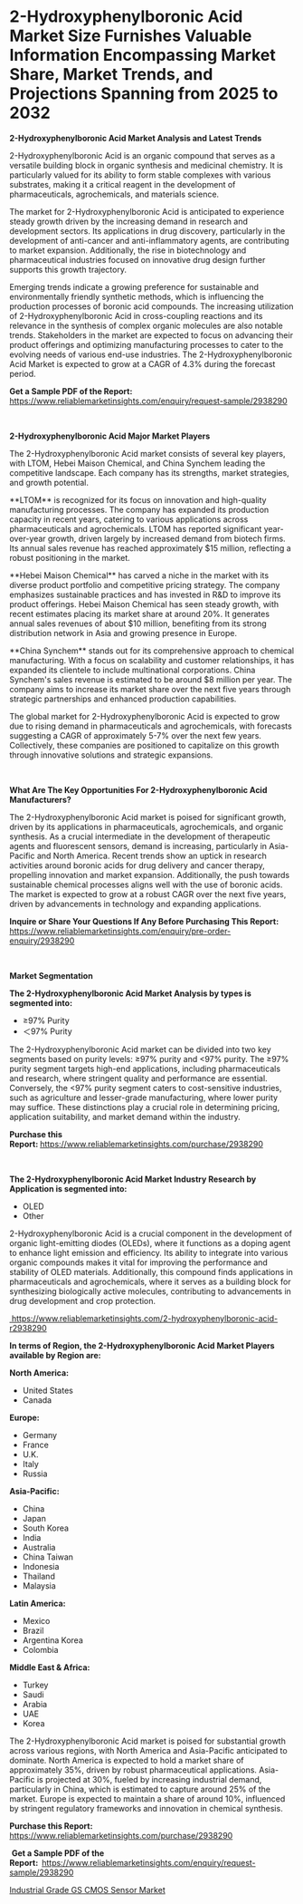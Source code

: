 <p><h1>2-Hydroxyphenylboronic Acid Market Size Furnishes Valuable Information Encompassing Market Share, Market Trends, and Projections Spanning from 2025 to 2032</h1></p><p><strong>2-Hydroxyphenylboronic Acid Market Analysis and Latest Trends</strong></p>
<p><p>2-Hydroxyphenylboronic Acid is an organic compound that serves as a versatile building block in organic synthesis and medicinal chemistry. It is particularly valued for its ability to form stable complexes with various substrates, making it a critical reagent in the development of pharmaceuticals, agrochemicals, and materials science.</p><p>The market for 2-Hydroxyphenylboronic Acid is anticipated to experience steady growth driven by the increasing demand in research and development sectors. Its applications in drug discovery, particularly in the development of anti-cancer and anti-inflammatory agents, are contributing to market expansion. Additionally, the rise in biotechnology and pharmaceutical industries focused on innovative drug design further supports this growth trajectory.</p><p>Emerging trends indicate a growing preference for sustainable and environmentally friendly synthetic methods, which is influencing the production processes of boronic acid compounds. The increasing utilization of 2-Hydroxyphenylboronic Acid in cross-coupling reactions and its relevance in the synthesis of complex organic molecules are also notable trends. Stakeholders in the market are expected to focus on advancing their product offerings and optimizing manufacturing processes to cater to the evolving needs of various end-use industries. The 2-Hydroxyphenylboronic Acid Market is expected to grow at a CAGR of 4.3% during the forecast period.</p></p>
<p><strong>Get a Sample PDF of the Report:&nbsp;</strong> <a href="https://www.reliablemarketinsights.com/enquiry/request-sample/2938290?utm_campaign=3267&utm_medium=2&utm_source=Github&utm_content=ia&utm_term=15032025&utm_id=2-hydroxyphenylboronic-acid">https://www.reliablemarketinsights.com/enquiry/request-sample/2938290</a></p>
<p>&nbsp;</p>
<p><strong>2-Hydroxyphenylboronic Acid Major Market Players</strong></p>
<p><p>The 2-Hydroxyphenylboronic Acid market consists of several key players, with LTOM, Hebei Maison Chemical, and China Synchem leading the competitive landscape. Each company has its strengths, market strategies, and growth potential.</p><p>**LTOM** is recognized for its focus on innovation and high-quality manufacturing processes. The company has expanded its production capacity in recent years, catering to various applications across pharmaceuticals and agrochemicals. LTOM has reported significant year-over-year growth, driven largely by increased demand from biotech firms. Its annual sales revenue has reached approximately $15 million, reflecting a robust positioning in the market.</p><p>**Hebei Maison Chemical** has carved a niche in the market with its diverse product portfolio and competitive pricing strategy. The company emphasizes sustainable practices and has invested in R&D to improve its product offerings. Hebei Maison Chemical has seen steady growth, with recent estimates placing its market share at around 20%. It generates annual sales revenues of about $10 million, benefiting from its strong distribution network in Asia and growing presence in Europe.</p><p>**China Synchem** stands out for its comprehensive approach to chemical manufacturing. With a focus on scalability and customer relationships, it has expanded its clientele to include multinational corporations. China Synchem's sales revenue is estimated to be around $8 million per year. The company aims to increase its market share over the next five years through strategic partnerships and enhanced production capabilities.</p><p>The global market for 2-Hydroxyphenylboronic Acid is expected to grow due to rising demand in pharmaceuticals and agrochemicals, with forecasts suggesting a CAGR of approximately 5-7% over the next few years. Collectively, these companies are positioned to capitalize on this growth through innovative solutions and strategic expansions.</p></p>
<p>&nbsp;</p>
<p><strong>What Are The Key Opportunities For 2-Hydroxyphenylboronic Acid Manufacturers?</strong></p>
<p><p>The 2-Hydroxyphenylboronic Acid market is poised for significant growth, driven by its applications in pharmaceuticals, agrochemicals, and organic synthesis. As a crucial intermediate in the development of therapeutic agents and fluorescent sensors, demand is increasing, particularly in Asia-Pacific and North America. Recent trends show an uptick in research activities around boronic acids for drug delivery and cancer therapy, propelling innovation and market expansion. Additionally, the push towards sustainable chemical processes aligns well with the use of boronic acids. The market is expected to grow at a robust CAGR over the next five years, driven by advancements in technology and expanding applications.</p></p>
<p><strong>Inquire or Share Your Questions If Any Before Purchasing This Report:</strong> <a href="https://www.reliablemarketinsights.com/enquiry/pre-order-enquiry/2938290?utm_campaign=3267&utm_medium=2&utm_source=Github&utm_content=ia&utm_term=15032025&utm_id=2-hydroxyphenylboronic-acid">https://www.reliablemarketinsights.com/enquiry/pre-order-enquiry/2938290</a></p>
<p>&nbsp;</p>
<p><strong>Market Segmentation</strong></p>
<p><strong>The 2-Hydroxyphenylboronic Acid Market Analysis by types is segmented into:</strong></p>
<p><ul><li>≥97% Purity</li><li>＜97% Purity</li></ul></p>
<p><p>The 2-Hydroxyphenylboronic Acid market can be divided into two key segments based on purity levels: ≥97% purity and <97% purity. The ≥97% purity segment targets high-end applications, including pharmaceuticals and research, where stringent quality and performance are essential. Conversely, the <97% purity segment caters to cost-sensitive industries, such as agriculture and lesser-grade manufacturing, where lower purity may suffice. These distinctions play a crucial role in determining pricing, application suitability, and market demand within the industry.</p></p>
<p><strong>Purchase this Report:&nbsp;</strong><a href="https://www.reliablemarketinsights.com/purchase/2938290?utm_campaign=3267&utm_medium=2&utm_source=Github&utm_content=ia&utm_term=15032025&utm_id=2-hydroxyphenylboronic-acid">https://www.reliablemarketinsights.com/purchase/2938290</a></p>
<p>&nbsp;</p>
<p><strong>The 2-Hydroxyphenylboronic Acid Market Industry Research by Application is segmented into:</strong></p>
<p><ul><li>OLED</li><li>Other</li></ul></p>
<p><p>2-Hydroxyphenylboronic Acid is a crucial component in the development of organic light-emitting diodes (OLEDs), where it functions as a doping agent to enhance light emission and efficiency. Its ability to integrate into various organic compounds makes it vital for improving the performance and stability of OLED materials. Additionally, this compound finds applications in pharmaceuticals and agrochemicals, where it serves as a building block for synthesizing biologically active molecules, contributing to advancements in drug development and crop protection.</p></p>
<p><a href="https://www.reliablemarketinsights.com/2-hydroxyphenylboronic-acid-r2938290?utm_campaign=3267&utm_medium=2&utm_source=Github&utm_content=ia&utm_term=15032025&utm_id=2-hydroxyphenylboronic-acid">&nbsp;https://www.reliablemarketinsights.com/2-hydroxyphenylboronic-acid-r2938290</a></p>
<p><strong>In terms of Region, the 2-Hydroxyphenylboronic Acid Market Players available by Region are:</strong></p>
<p>
    <p> <strong> North America: </strong>
        <ul>
            <li>United States</li>
            <li>Canada</li>
        </ul>
        </p> 
    <p> <strong> Europe: </strong>
        <ul>
            <li>Germany</li>
            <li>France</li>
            <li>U.K.</li>
            <li>Italy</li>
            <li>Russia</li>
        </ul>
        </p> 
    <p> <strong> Asia-Pacific: </strong>
        <ul>
            <li>China</li>
            <li>Japan</li>
            <li>South Korea</li>
            <li>India</li>
            <li>Australia</li>
            <li>China Taiwan</li>
            <li>Indonesia</li>
            <li>Thailand</li>
            <li>Malaysia</li>
        </ul>
        </p> 
    <p> <strong> Latin America: </strong>
        <ul>
            <li>Mexico</li>
            <li>Brazil</li>
            <li>Argentina Korea</li>
            <li>Colombia</li>
        </ul>
        </p> 
    <p> <strong> Middle East & Africa: </strong>
        <ul>
            <li>Turkey</li>
            <li>Saudi</li>
            <li>Arabia</li>
            <li>UAE</li>
            <li>Korea</li>
        </ul>
    </p>
    </p>
<p><p>The 2-Hydroxyphenylboronic Acid market is poised for substantial growth across various regions, with North America and Asia-Pacific anticipated to dominate. North America is expected to hold a market share of approximately 35%, driven by robust pharmaceutical applications. Asia-Pacific is projected at 30%, fueled by increasing industrial demand, particularly in China, which is estimated to capture around 25% of the market. Europe is expected to maintain a share of around 10%, influenced by stringent regulatory frameworks and innovation in chemical synthesis.</p></p>
<p><strong>Purchase this Report: </strong><a href="https://www.reliablemarketinsights.com/purchase/2938290?utm_campaign=3267&utm_medium=2&utm_source=Github&utm_content=ia&utm_term=15032025&utm_id=2-hydroxyphenylboronic-acid">https://www.reliablemarketinsights.com/purchase/2938290</a></p>
<p>&nbsp;<strong>Get a Sample PDF of the Report:&nbsp;&nbsp;</strong><a href="https://www.reliablemarketinsights.com/enquiry/request-sample/2938290?utm_campaign=3267&utm_medium=2&utm_source=Github&utm_content=ia&utm_term=15032025&utm_id=2-hydroxyphenylboronic-acid">https://www.reliablemarketinsights.com/enquiry/request-sample/2938290</a></p>
<p><strong></strong></p>
<p><p><a href="https://github.com/zurubting/Market-Research-Report-List-1/blob/main/industrial-grade-gs-cmos-sensor-market.md?utm_campaign=3267&utm_medium=2&utm_source=Github&utm_content=ia&utm_term=15032025&utm_id=2-hydroxyphenylboronic-acid">Industrial Grade GS CMOS Sensor Market</a></p></p>